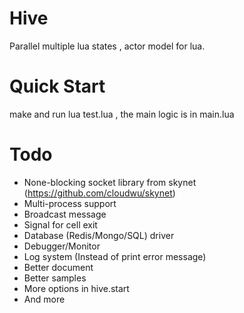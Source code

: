 Hive
====

Parallel multiple lua states , actor model for lua.

Quick Start
===
make and run lua test.lua , the main logic is in main.lua

Todo
====

* None-blocking socket library from skynet (https://github.com/cloudwu/skynet)
* Multi-process support
* Broadcast message
* Signal for cell exit
* Database (Redis/Mongo/SQL) driver
* Debugger/Monitor
* Log system (Instead of print error message)
* Better document
* Better samples
* More options in hive.start
* And more

